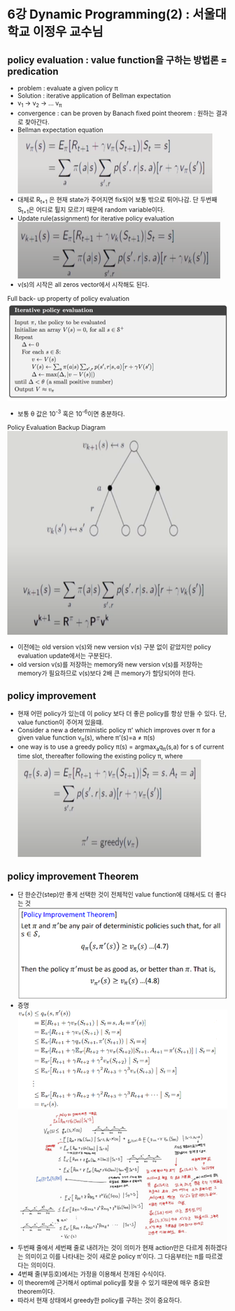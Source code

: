 # 6강 Dynamic Programming(2) : 서울대학교 이정우 교수님
## policy evaluation : value function을 구하는 방법론 = predication
- problem : evaluate a given policy &pi;
- Solution : iterative application of Bellman expectation
- v<sub>1</sub> -> v<sub>2</sub> -> ... v<sub>&pi;</sub>
- convergence : can be proven by Banach fixed point theorem : 원하는 결과로 찾아간다.
- Bellman expectation equation  
![title](./img/26_Bellman.PNG)
- 대체로 R<sub>t+1</sub> 은 현재 state가 주어지면 fix되어 보통 밖으로 튀어나감. 단 두번째 S<sub>t+1</sub>은 어디로 튈지 모르기 때문에 random variable이다. 
- Update rule(assignment) for iterative policy evaluation  
![title](./img/27_Bellman.PNG)  
- v(s)의 시작은 all zeros vector에서 시작해도 된다.  

Full back- up property of policy evaluation  
![title](./img/28_iterative.PNG)  
- 보통 &theta; 값은 10<sup>-3</sup> 혹은 10<sup>-6</sup>이면 충분하다.

Policy Evaluation Backup Diagram  
![title](./img/29_backup.PNG) 
- 이전에는 old version v(s)와 new version v(s) 구분 없이 같았지만 policy evaluation update에서는 구분된다. 
- old version v(s)를 저장하는 memory와 new version v(s)를 저장하는 memory가 필요하므로 v(s)보다 2배 큰 memory가 할당되어야 한다.

## policy improvement
- 현재 어떤 policy가 있는데 이 policy 보다 더 좋은 policy를 항상 만들 수 있다. 단, value function이 주어져 있을떄.
- Consider a new a deterministic policy &pi;' which improves over &pi; for a given value function v<sub>&pi;</sub>(s), where &pi;'(s)=a $\neq$ &pi;(s) 
- one way is to use a greedy policy &pi;(s) = argmax<sub>a</sub>q<sub>&pi;</sub>(s,a) for s of current time slot, thereafter following the existing policy &pi;, where    
![title](./img/30_improvement.PNG) 

## policy improvement Theorem
- 단 한순간(step)만 좋게 선택한 것이 전체적인 value function에 대해서도 더 좋다는 것  
![title](./img/31_improvement.PNG)
- 증명  
![title](./img/32_improvement.PNG)
![title](./img/33_improvement.PNG)
- 두번째 줄에서 세번째 줄로 내려가는 것이 의미가 현재 action만은 다르게 취하겠다는 의미이고 이를 나타내는 것이 새로운 policy &pi;'이다. 그 다음부터는 &pi;를 따르겠다는 의미이다.
- 4번째 줄(부등호)에서는 가정을 이용해서 전개된 수식이다. 
- 이 theorem에 근거해서 optimal policy를 찾을 수 있기 때문에 매우 중요한 theorem이다. 
- 따라서 현재 상태에서 greedy한 policy를 구하는 것이 중요하다.  
